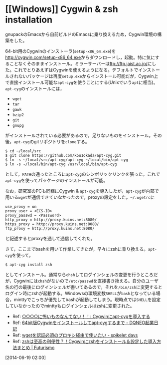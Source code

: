 # [[Windows]] Cygwin & zsh installation

gnupackのEmacsから自前ビルドのEmacsに乗り換えるため，Cygwin環境の構築をした。

64-bit用のCygwinのインストーラ(`setup-x86_64.exe`)を<http://cygwin.com/setup-x86_64.exe>からダウンロードし，起動。特に気にすることなくそのままインストール。ミラーサーバーは<ftp://ftp.jaist.ac.jp/>にした。これでとりあえずはCygwinを使えるようになる。デフォルトでインストールされないパッケージは再度`setup.exe`からインストール可能だが，Cygwin上で直接インストール可能な`apt-cyg`を使うことにする(Unixでいう`apt`に相当)。`apt-cyg`のインストールには，

* `wget`
* `tar`
* `gawk`
* `bzip2`
* `git`
* `gnupg`

がインストールされている必要があるので，足りないものをインストール。その後，`apt-cyg`のgitリポジトリを`clone`する。

	$ cd ~/local/src
	$ git clone https://github.com/kou1okada/apt-cyg.git
	$ ln -s ~/local/src/apt-cyg/apt-cyg ~/local/bin/apt-cyg
	$ ln -s ~/local/bin/apt-cyg /usr/local/bin/apt-cyg

として，`PATH`の通ったところに`apt-cyg`のシンボリックリンクを張った。これで`apt-cyg`を使ってパッケージのインストールが可能。

なお，研究室のPCも同様にCygwin & `apt-cyg`を導入したが，`apt-cyg`が内部で用いる`wget`が通信できていなかったので，proxyの設定をした。`~/.wgetrc`に

	use_proxy = on
	proxy_user = <ECS-ID>
	proxy_passwd = <Password>
	http_proxy = http://proxy.kuins.net:8080/
	https_proxy = http://proxy.kuins.net:8080/
	ftp_proxy = http://proxy.kuins.net:8080/

と記述するとproxyを通して通信してくれた。

さて，ここまでbashを用いて作業してきたが，早々にzshに乗り換える。`apt-cyg`を使って，

	$ apt-cyg install zsh

としてインストール。通常なら`chsh`してログインシェルの変更を行うところだが，Cygwinには`chsh`がないので`/etc/passwd`を直接書き換える。自分のユーザ名の行の最後にログインシェルが書いてあるので，それを`/bin/zsh`に変更するとログイン時にzshが起動する。Windowsの環境変数`SHELL`が`bash`となっている場合，minttyでこっちが優先してbashが起動してしまう。現時点では`SHELL`を設定していなかったのでminttyもログインシェルはzshに変更された。

* Ref: [○○○○に怖いものなんてない！！: Cygwinにapt-cygを導入する](http://kowaimononantenai.blogspot.jp/2013/12/cygwinapt-cyg.html)
* Ref: [64bit版Cygwinをインストールしてapt-cygするまで - DQNEO起業日記](http://dqn.sakusakutto.jp/2013/12/64bit_cygwin_apt-cyg.html)
* Ref: [wgetを認証必須のプロキシ経由で使いたい - spikelet days](http://d.hatena.ne.jp/taiyo/20080401/p2)
* Ref: [zshは至高の利便性？！Cygwinにzshをインストール＆設定した導入方法まとめ | Futurismo](http://futurismo.biz/archives/1363)

[2014-06-19 02:00] 

